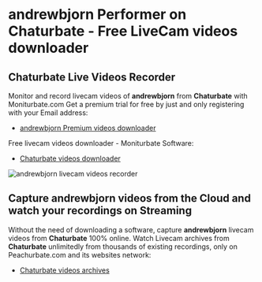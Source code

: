 # andrewbjorn Performer on Chaturbate - Free LiveCam videos downloader

## Chaturbate Live Videos Recorder

Monitor and record livecam videos of **andrewbjorn** from **Chaturbate** with Moniturbate.com
Get a premium trial for free by just and only registering with your Email address:
* [andrewbjorn Premium videos downloader](https://moniturbate.com/request-demo-licence-key.html)

Free livecam videos downloader - Moniturbate Software:
* [Chaturbate videos downloader](https://moniturbate.com/moniturbate-download-software.html)

![andrewbjorn livecam videos recorder](https://peachurnet.com/templates/moniturbate-software.png)


## Capture andrewbjorn videos from the Cloud and watch your recordings on Streaming

Without the need of downloading a software, capture **andrewbjorn** livecam videos from **Chaturbate** 100% online.
Watch Livecam archives from **Chaturbate** unlimitedly from thousands of existing recordings, only on Peachurbate.com and its websites network:
* [Chaturbate videos archives](https://peachurnet.com/)